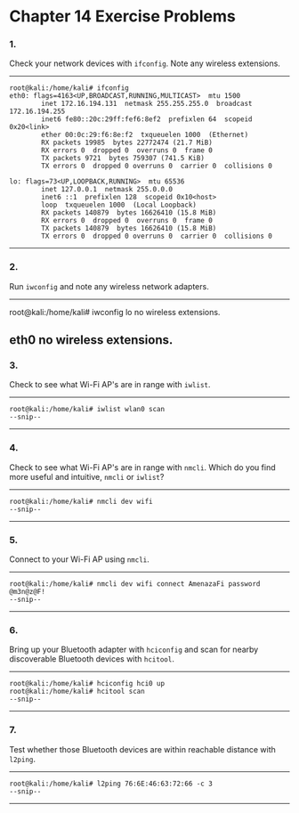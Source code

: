 <!---
  Name          : Chapter_14.md
  Project       : Linux Basics for Hackers 1e
  Description   : Solutions to chapter 14 exercise problems
  Creation Date : 09 September 2020
  Author        : amenasec
  Link          : https://github.com/amenasec
--->


# Chapter 14 Exercise Problems

### 1.
Check your network devices with `ifconfig`. Note any wireless extensions.

---

````shell
root@kali:/home/kali# ifconfig
eth0: flags=4163<UP,BROADCAST,RUNNING,MULTICAST>  mtu 1500
        inet 172.16.194.131  netmask 255.255.255.0  broadcast 172.16.194.255
        inet6 fe80::20c:29ff:fef6:8ef2  prefixlen 64  scopeid 0x20<link>
        ether 00:0c:29:f6:8e:f2  txqueuelen 1000  (Ethernet)
        RX packets 19985  bytes 22772474 (21.7 MiB)
        RX errors 0  dropped 0  overruns 0  frame 0
        TX packets 9721  bytes 759307 (741.5 KiB)
        TX errors 0  dropped 0 overruns 0  carrier 0  collisions 0

lo: flags=73<UP,LOOPBACK,RUNNING>  mtu 65536
        inet 127.0.0.1  netmask 255.0.0.0
        inet6 ::1  prefixlen 128  scopeid 0x10<host>
        loop  txqueuelen 1000  (Local Loopback)
        RX packets 140879  bytes 16626410 (15.8 MiB)
        RX errors 0  dropped 0  overruns 0  frame 0
        TX packets 140879  bytes 16626410 (15.8 MiB)
        TX errors 0  dropped 0 overruns 0  carrier 0  collisions 0
````

---


### 2.
Run `iwconfig` and note any wireless network adapters.

---
root@kali:/home/kali# iwconfig
lo        no wireless extensions.

eth0      no wireless extensions.
---


### 3.
Check to see what Wi-Fi AP's are in range with `iwlist`.

---

````shell
root@kali:/home/kali# iwlist wlan0 scan
--snip--
````

---


### 4.
Check to see what Wi-Fi AP's are in range with `nmcli`. Which do you find more useful and intuitive, `nmcli` or `iwlist`?

---

````shell
root@kali:/home/kali# nmcli dev wifi
--snip--
````

---


### 5.
Connect to your Wi-Fi AP using `nmcli`.

---

````shell
root@kali:/home/kali# nmcli dev wifi connect AmenazaFi password @m3n@z@F!
--snip--
````

---


### 6.
Bring up your Bluetooth adapter with `hciconfig` and scan for nearby discoverable Bluetooth devices with `hcitool`.

---

````shell
root@kali:/home/kali# hciconfig hci0 up
root@kali:/home/kali# hcitool scan
--snip--
````

---

### 7.
Test whether those Bluetooth devices are within reachable distance with `l2ping`.

---

````shell
root@kali:/home/kali# l2ping 76:6E:46:63:72:66 -c 3
--snip--
````

---
